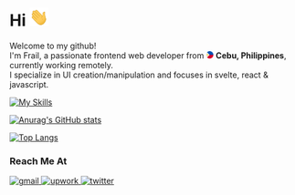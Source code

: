 <h1>Hi <img alt="hi" src="./images/hi.gif"  width="33px" /></h1>
<p>
   <!-- (<a href="https://app.daily.dev/frailbongat"><img align="right" src="https://github.com/frailbongat/frailbongat/blob/main/devcard.svg" width="200" alt="Frail Bongat's Dev Card"/></a>) -->
  
  Welcome to my github!
  <br>
  I'm Frail, a passionate frontend web developer from
  <img alt="philippine flag" src="./images/philippine-flag.svg" width="13" height="13" />
  <b>Cebu, Philippines</b>, currently working remotely.
  <br>
  I specialize in UI creation/manipulation and focuses in svelte, react & javascript.
</p>

[![My Skills](https://skillicons.dev/icons?i=git,html,css,js,ts,bootstrap,tailwind,svelte,react,gatsby,nextjs,graphql,wordpress)](https://github.com/frailbongat)

[![Anurag's GitHub stats](https://github-readme-stats.vercel.app/api?username=frailbongat&bg_color=0d1117&text_color=c9d1d9&title_color=ff6665&border_radius=6px&border_color=21262d&show_icons=true&icon_color=ff6665&count_private=true&disable_animations=true&custom_title=Github%20Stats&include_all_commits=true)](https://github.com/frailbongat)

[![Top Langs](https://github-readme-stats.vercel.app/api/top-langs/?username=frailbongat&layout=compact&langs_count=10&bg_color=0d1117&text_color=c9d1d9&title_color=ff6665&border_radius=6px&border_color=21262d)](https://github.com/frailbongat)

<h3>Reach Me At</h3>
<p>
  <a href="mailto:frailbongat@gmail.com">
      <img alt="gmail" src="https://img.shields.io/badge/-Gmail-EA4335?style=flat&logo=gmail&logoColor=white" />
    </a>
  <a href="https://www.upwork.com/freelancers/~01c7889b512a0fa907">
    <img alt="upwork" src="https://img.shields.io/badge/-Upwork-6FDA44?style=flat&logo=upwork&logoColor=white" />
  </a>
  <a href="https://twitter.com/frailbongat">
    <img alt="twitter" src="https://img.shields.io/badge/-Twitter-1DA1F2?style=flat&logo=twitter&logoColor=white" />
  </a>
</p>
